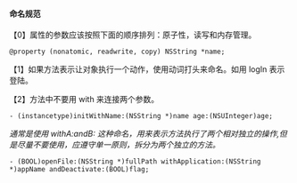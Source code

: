 #### 命名规范

【0】属性的参数应该按照下面的顺序排列：原子性，读写和内存管理。

```objc
@property (nonatomic, readwrite, copy) NSString *name;
```

【1】如果方法表示让对象执行一个动作，使用动词打头来命名。如用 logIn 表示登陆。

【2】方法中不要用 with 来连接两个参数。

```objc
- (instancetype)initWithName:(NSString *)name age:(NSUInteger)age;
```

*通常是使用 withA:andB: 这种命名，用来表示方法执行了两个相对独立的操作,但是尽量不要使用，应遵守单一原则，拆分为两个独立的方法。*

```objc
- (BOOL)openFile:(NSString *)fullPath withApplication:(NSString *)appName andDeactivate:(BOOL)flag;
```